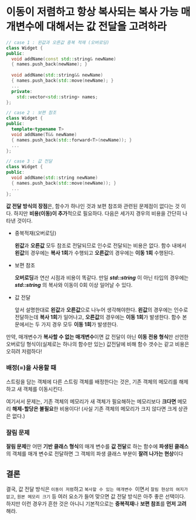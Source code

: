 # 이동이 저렴하고 항상 복사되는 복사 가능 매개변수에 대해서는 값 전달을 고려하라

```c++
// case 1 : 왼값과 오른값 중복 적재 (오버로딩)
class Widget {
public:
  void addName(const std::string& newName)
  { names.push_back(newName); }
  
  void addName(std::string&& newName)
  { names.push_back(std::move(newName); }
  ...
  private:
    std::vector<std::string> names;
};

// case 2 : 보편 참조
class Widget {
public:
  template<typename T>
  void addName(T&& newName)
  { names.push_back(std::forward<T>(newName)); }
  ...
};

// case 3 : 값 전달
class Widget {
public:
  void addName(std::string newName)
  { names.push_back(std::move(newName)); }
  ...
};
```

**값 전달 방식의 장점**은, 함수가 하나인 것과 보편 참조와 관련된 문제점이 없다는 것 이다. 하지만 **비용(이동)이 추가**적으로 필요하다. 다음은 세가지 경우의 비용을 간단히 나타낸 것이다.

- 중복적재(오버로딩)

   **왼값**과 **오른값** 모두 참조로 전달되므로 인수로 전달되는 비용은 없다. 함수 내에서 **왼값**의 경우에는 **복사 1회**가 수행되고 **오른값**의 경우에는 **이동 1회** 수행된다. 

- 보편 참조

   **오버로딩**과 연산 시점과 비용이 똑같다. 만일 ***std::string*** 이 아닌 타입의 경우에는 ***std::string*** 의 복사와 이동이 0회 이상 일어날 수 있다.

- 값 전달

   앞서 설명한대로 **왼값**과 **오른값**으로 나누어 생각해야한다. **왼값**의 경우에는 인수로 전달하는데 **복사 1회**가 일어나고, **오른값**의 경우에는 **이동 1회**가 발생한다. 함수 본문에서는 두 가지 경우 모두 **이동 1회**가 발생한다.

만약, 매개변수가 **복사할 수 없는 매개변수**이면 값 전달이 아닌 **이동 전용 형식**만 선언한 오버로딩 형식이(실제로는 하나의 함수만 있는) 값전달에 비해 함수 갯수는 같고 비용은 오히려 저렴하다!

### 배정(=)을 사용할 때

스트링을 담는 객체에 다른 스트링 객체를 배정한다는 것은, 기존 객체의 메모리를 해제하고 새 객체를 이동시킨다. 

여기서서 문제는, 기존 객체의 메모리가 새 객체가 필요해하는 메모리보다 **크다면** 메모리 **해제-할당은 불필요**한 비용이다!  (사실 기존 객체의 메모리가 크지 않다면 크게 상관은 없다.)

### 잘림 문제

**잘림 문제**란 어떤 **기반 클래스 형식**의 매개 변수를 **값 전달**로 하는 함수에 **파생된 클래스**의 객체를 매개 변수로 전달하면 그 객체의 파생 클래스 부분이 **잘려 나가는 현상**이다

## 결론

결국, 값 전달 방식은 `이동이 저렴`하고 `복사할 수 있는 매개변수 `이면서 `잘림 현상의 여지가 없고`, `원본 메모리 크기` 등 여러 요소가 들어 맞으면 값 전달 방식은 아주 좋은 선택이다. 하지만 이런 경우가 흔한 것은 아니니 기본적으로는 **중복적재**나 **보편 참조**를 **먼저 고려**해라.